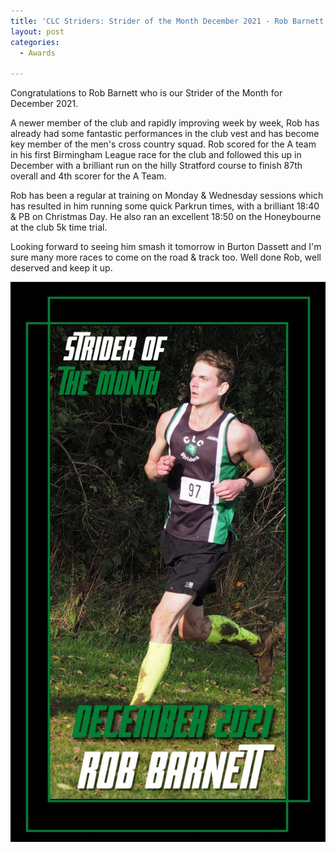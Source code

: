 ```yaml
---
title: 'CLC Striders: Strider of the Month December 2021 - Rob Barnett'
layout: post
categories:
  - Awards

---
```


Congratulations  to Rob Barnett who is our Strider of the Month for December 2021.

A newer member of the club and rapidly improving week by week, Rob has already had some fantastic performances in the club vest and has become key member of the men's cross country squad. Rob scored for the A team in his first Birmingham League race for the club and followed this up in December with a brilliant run on the hilly Stratford course to finish 87th overall and 4th scorer for the A Team. 

Rob has been a regular at training on Monday & Wednesday sessions which has resulted in him running some quick Parkrun times, with a brilliant 18:40 & PB on Christmas Day. He also ran an excellent 18:50 on the Honeybourne at the club 5k time trial.

Looking forward to seeing him smash it tomorrow in Burton Dassett and I'm sure many more races to come on the road & track too. Well done Rob, well deserved and keep it up.

![Strider of the month Rob Barnett](/images/2022/01/2022-01-14-SOTM-December-2021.jpg "CLC Strider of the month December 2021 Rob Barnett")

